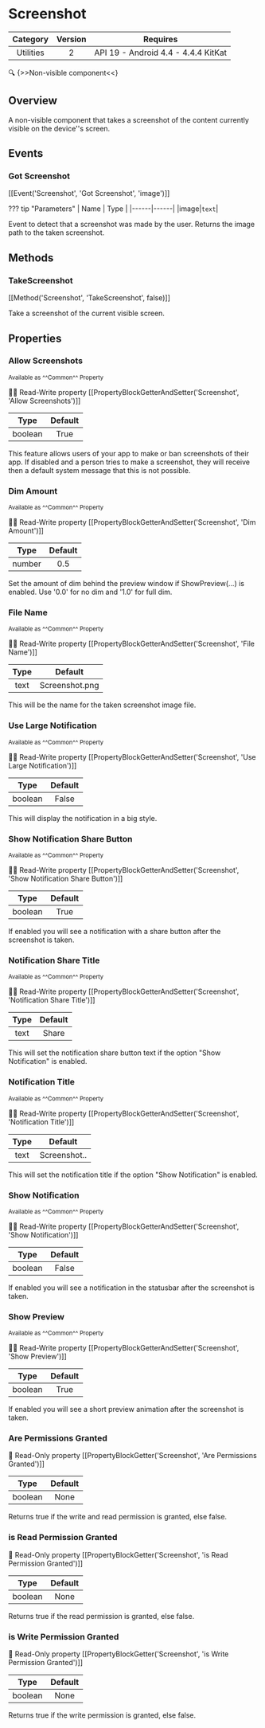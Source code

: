 # Screenshot

| Category | Version | Requires |
|:--------:|:-------:|:--------:|
|Utilities|2|API 19 - Android 4.4 - 4.4.4 KitKat|

:mag: {>>Non-visible component<<}

## Overview

A non-visible component that takes a screenshot of the content currently visible on the device''s screen.

## Events

### Got Screenshot

[[Event('Screenshot', 'Got Screenshot', 'image')]]

??? tip "Parameters"
    | Name | Type |
    |------|------|
    |image|`text`|


Event to detect that a screenshot was made by the user. Returns the image path to the taken screenshot.

## Methods

### TakeScreenshot

[[Method('Screenshot', 'TakeScreenshot', false)]]

Take a screenshot of the current visible screen.

## Properties

### Allow Screenshots

<small>Available as ^^Common^^ Property</small>

:eyes::pencil: Read-Write property
[[PropertyBlockGetterAndSetter('Screenshot', 'Allow Screenshots')]]

| Type | Default |
|:----:|:-------:|
|boolean|True|

This feature allows users of your app to make or ban screenshots of their app. If disabled and a person tries to make a screenshot, they will receive then a default system message that this is not possible.

### Dim Amount

<small>Available as ^^Common^^ Property</small>

:eyes::pencil: Read-Write property
[[PropertyBlockGetterAndSetter('Screenshot', 'Dim Amount')]]

| Type | Default |
|:----:|:-------:|
|number|0.5|

Set the amount of dim behind the preview window if ShowPreview(...) is enabled. Use '0.0' for no dim and '1.0' for full dim.

### File Name

<small>Available as ^^Common^^ Property</small>

:eyes::pencil: Read-Write property
[[PropertyBlockGetterAndSetter('Screenshot', 'File Name')]]

| Type | Default |
|:----:|:-------:|
|text|Screenshot.png|

This will be the name for the taken screenshot image file.

### Use Large Notification

<small>Available as ^^Common^^ Property</small>

:eyes::pencil: Read-Write property
[[PropertyBlockGetterAndSetter('Screenshot', 'Use Large Notification')]]

| Type | Default |
|:----:|:-------:|
|boolean|False|

This will display the notification in a big style.

### Show Notification Share Button

<small>Available as ^^Common^^ Property</small>

:eyes::pencil: Read-Write property
[[PropertyBlockGetterAndSetter('Screenshot', 'Show Notification Share Button')]]

| Type | Default |
|:----:|:-------:|
|boolean|True|

If enabled you will see a notification with a share button after the screenshot is taken.

### Notification Share Title

<small>Available as ^^Common^^ Property</small>

:eyes::pencil: Read-Write property
[[PropertyBlockGetterAndSetter('Screenshot', 'Notification Share Title')]]

| Type | Default |
|:----:|:-------:|
|text|Share|

This will set the notification share button text if the option "Show Notification" is enabled.

### Notification Title

<small>Available as ^^Common^^ Property</small>

:eyes::pencil: Read-Write property
[[PropertyBlockGetterAndSetter('Screenshot', 'Notification Title')]]

| Type | Default |
|:----:|:-------:|
|text|Screenshot..|

This will set the notification title if the option "Show Notification" is enabled.

### Show Notification

<small>Available as ^^Common^^ Property</small>

:eyes::pencil: Read-Write property
[[PropertyBlockGetterAndSetter('Screenshot', 'Show Notification')]]

| Type | Default |
|:----:|:-------:|
|boolean|False|

If enabled you will see a notification in the statusbar after the screenshot is taken.

### Show Preview

<small>Available as ^^Common^^ Property</small>

:eyes::pencil: Read-Write property
[[PropertyBlockGetterAndSetter('Screenshot', 'Show Preview')]]

| Type | Default |
|:----:|:-------:|
|boolean|True|

If enabled you will see a short preview animation after the screenshot is taken.

### Are Permissions Granted

:eyes: Read-Only property
[[PropertyBlockGetter('Screenshot', 'Are Permissions Granted')]]

| Type | Default |
|:----:|:-------:|
|boolean|None|

Returns true if the write and read permission is granted, else false.

### is Read Permission Granted

:eyes: Read-Only property
[[PropertyBlockGetter('Screenshot', 'is Read Permission Granted')]]

| Type | Default |
|:----:|:-------:|
|boolean|None|

Returns true if the read permission is granted, else false.

### is Write Permission Granted

:eyes: Read-Only property
[[PropertyBlockGetter('Screenshot', 'is Write Permission Granted')]]

| Type | Default |
|:----:|:-------:|
|boolean|None|

Returns true if the write permission is granted, else false.